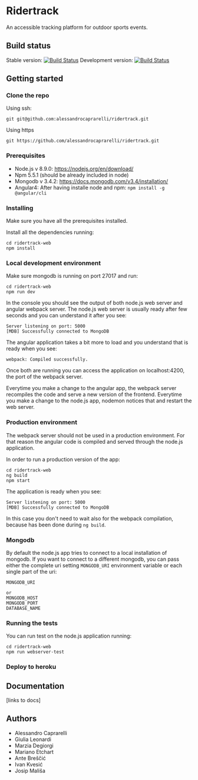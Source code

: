 # Ridertrack

An accessible tracking platform for outdoor sports events.

## Build status
Stable version: [![Build Status](https://travis-ci.org/alessandrocaprarelli/ridertrack.svg?branch=master)](https://travis-ci.org/alessandrocaprarelli/ridertrack) Development version: [![Build Status](https://travis-ci.org/alessandrocaprarelli/ridertrack.svg?branch=development)](https://travis-ci.org/alessandrocaprarelli/ridertrack)


## Getting started

### Clone the repo

Using ssh:
```
git git@github.com:alessandrocaprarelli/ridertrack.git
```

Using https
```
git https://github.com/alessandrocaprarelli/ridertrack.git
```

### Prerequisites
- Node.js v 8.9.0: https://nodejs.org/en/download/
- Npm 5.5.1 (should be already included in node)
- Mongodb v 3.4.2: https://docs.mongodb.com/v3.4/installation/
- Angular4: After having installe node and npm: `npm install -g @angular/cli`

### Installing
Make sure you have all the prerequisites installed.

Install all the dependencies running:
```
cd ridertrack-web
npm install
```

### Local development environment

Make sure mongodb is running on port 27017 and run:
```
cd ridertrack-web
npm run dev
```

In the console you should see the output of both node.js web server and angular webpack server.
The node.js web server is usually ready after few seconds and you can understand it after you see:
```
Server listening on port: 5000
[MDB] Successfully connected to MongoDB
```
The angular application takes a bit more to load and you understand that is ready when you see:
```
webpack: Compiled successfully.
```

Once both are running you can access the application on localhost:4200, the port of the webpack server.

Everytime you make a change to the angular app, the webpack server recompiles the code and serve a new version of the frontend.
Everytime you make a change to the node.js app, nodemon notices that and restart the web server.

### Production environment

The webpack server should not be used in a production environment.
For that reason the angular code is compiled and served through the node.js application.

In order to run a production version of the app:
```
cd ridertrack-web
ng build
npm start
```
The application is ready when you see:
```
Server listening on port: 5000
[MDB] Successfully connected to MongoDB
```

In this case you don't need to wait also for the webpack compilation, because has been done during `ng build`.

### Mongodb
By default the node.js app tries to connect to a local installation of mongodb.
If you want to connect to a different mongodb, you can pass either the complete uri setting `MONGODB_URI` environment variable or each single part of the uri:
```
MONGODB_URI

or
MONGODB_HOST
MONGODB_PORT
DATABASE_NAME
```

### Running the tests

You can run test on the node.js application running:
```
cd ridertrack-web
npm run webserver-test
```

### Deploy to heroku

## Documentation
[links to docs]
## Authors

- Alessandro Caprarelli
- Giulia Leonardi
- Marzia Degiorgi
- Mariano Etchart
- Ante Breščić
- Ivan Kvesić 
- Josip Mališa